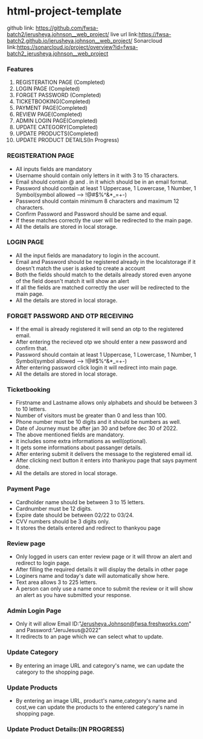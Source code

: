 # html-project-template

github link: https://github.com/fwsa-batch2/jerusheya.johnson__web_project/
live url link:https://fwsa-batch2.github.io/jerusheya.johnson__web_project/
Sonarcloud link:https://sonarcloud.io/project/overview?id=fwsa-batch2_jerusheya.johnson__web_project

### Features

1.  REGISTERATION PAGE (Completed)
2.  LOGIN PAGE (Completed)
3.  FORGET PASSWORD (Completed)
4.  TICKETBOOKING(Completed)
5.  PAYMENT PAGE(Completed)
6.  REVIEW PAGE(Completed)
7.  ADMIN LOGIN PAGE(Completed)
8.  UPDATE CATEGORY(Completed)
9.  UPDATE PRODUCTS(Completed)
10. UPDATE PRODUCT DETAILS(In Progress)

### REGISTERATION PAGE

* All inputs fields are mandatory
* Username should contain only letters in it with 3 to 15 characters.
* Email should contain @ and . in it which should be in an email format.
* Password should contain at least 1 Uppercase, 1 Lowercase, 1 Number, 1 Symbol(symbol allowed --> !@#$%^&*_=+-)
* Password should contain minimum 8 characters and maximum 12 characters.
* Confirm Password and Password should be same and equal.
* If these matches correctly the user will be redirected to the main page.
* All the details are stored in local storage.

### LOGIN PAGE

* All the input fields are manadatory to login in the account.
* Email and Password should be registered already in the localstorage if it doesn't match the user is asked to create a account
* Both the fields should match to the details already stored even anyone of the field doesn't match it will show an alert
* If all the fields are matched correctly the user will be redirected to the main page.
* All the details are stored in local storage.

### FORGET PASSWORD AND OTP RECEIVING

* If the email is already registered it will send an otp to the registered email.
* After entering the recieved otp we should enter a new password and confirm that.
* Password should contain at least 1 Uppercase, 1 Lowercase, 1 Number, 1 Symbol(symbol allowed --> !@#$%^&*_=+-)
* After entering password click login it will redirect into main page.
* All the details are stored in local storage.


### Ticketbooking
* Firstname and Lastname allows only alphabets and should be between 3 to 10 letters.
* Number of visitors must be greater than 0 and less than 100.
* Phone number must be 10 digits and it should be numbers as well.
* Date of Journey must be after jan 30 and before dec 30 of 2022.
* The above mentioned fields are mandatory.
* it includes some extra informations as well(optional).
* It gets some informations about passanger details.
* After entering submit it delivers the message to the registered email id.
* After clicking next button it enters into thankyou page that says payment done.
* All the details are stored in local storage.

### Payment Page
* Cardholder name should be between 3 to 15 letters.
* Cardnumber must be 12 digits.
* Expire date should be between  02/22 to 03/24.
* CVV numbers should be 3 digits only.
* It stores the details entered and redirect to thankyou page

### Review page
* Only logged in users can enter review page or it will throw an alert and redirect to login page.
* After filling the required details it will display the details in other page
* Loginers name and today's date will automatically show here.
* Text area allows 3 to 225 letters.
* A person can only use a name once to submit the review or it will show an alert as you have submitted your response.

### Admin Login Page

* Only it will allow Email ID:"Jerusheya.Johnson@fwsa.freshworks.com" and Password:"JeruJesus@2022"
* It redirects to an page which we can select what to update.

### Update Category

* By entering an image URL and category's name, we can update the category to the shopping page.

### Update Products

* By entering an image URL, product's name,category's name and cost,we can update the products to the entered category's name  in shopping page.

### Update Product Details:(IN PROGRESS)








